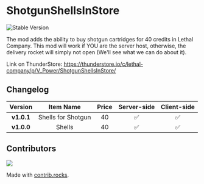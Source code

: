 # ShotgunShellsInStore

![Stable Version](https://img.shields.io/badge/version-v1.0.1-brightgreen)

The mod adds the ability to buy shotgun cartridges for 40 credits in Lethal Company. This mod will work if YOU are the server host, otherwise, the delivery rocket will simply not open (We'll see what we can do about it).

Link on ThunderStore: https://thunderstore.io/c/lethal-company/p/V_Power/ShotgunShellsInStore/

## Changelog

|  Version   |   Item Name    | Price | Server-side | Client-side |
|:----------:|:--------------:|:-----:| :---: | :---: |
| **v1.0.1** | Shells for Shotgun |  40   | ✅ | ✅ |
| **v1.0.0** |     Shells     |  40   | ✅ | ✅ |

## Contributors
<a href="https://github.com/PC-Principal/ShotgunShellsInStore/graphs/contributors">
  <img src="https://contrib.rocks/image?repo=PC-Principal/ShotgunShellsInStore" />
</a>

Made with [contrib.rocks](https://contrib.rocks).